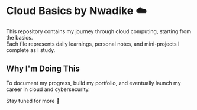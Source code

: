 # Cloud Basics by Nwadike ☁️

This repository contains my journey through cloud computing, starting from the basics.  
Each file represents daily learnings, personal notes, and mini-projects I complete as I study.

## Why I'm Doing This
To document my progress, build my portfolio, and eventually launch my career in cloud and cybersecurity.

Stay tuned for more 🚀
